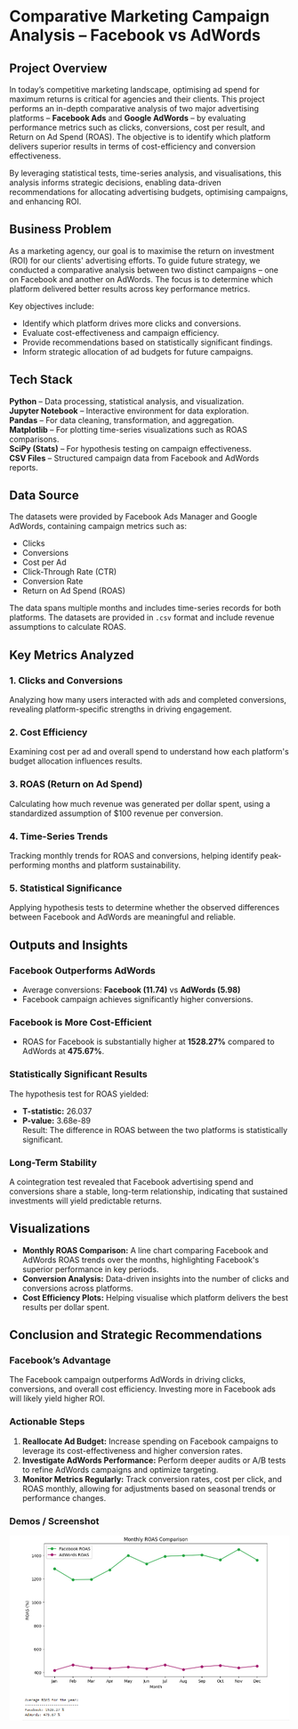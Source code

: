 

# Comparative Marketing Campaign Analysis – Facebook vs AdWords

##  Project Overview  
In today’s competitive marketing landscape, optimising ad spend for maximum returns is critical for agencies and their clients. This project performs an in-depth comparative analysis of two major advertising platforms – **Facebook Ads** and **Google AdWords** – by evaluating performance metrics such as clicks, conversions, cost per result, and Return on Ad Spend (ROAS). The objective is to identify which platform delivers superior results in terms of cost-efficiency and conversion effectiveness.

By leveraging statistical tests, time-series analysis, and visualisations, this analysis informs strategic decisions, enabling data-driven recommendations for allocating advertising budgets, optimising campaigns, and enhancing ROI.

##  Business Problem  
As a marketing agency, our goal is to maximise the return on investment (ROI) for our clients' advertising efforts. To guide future strategy, we conducted a comparative analysis between two distinct campaigns – one on Facebook and another on AdWords. The focus is to determine which platform delivered better results across key performance metrics.

Key objectives include:
- Identify which platform drives more clicks and conversions.
- Evaluate cost-effectiveness and campaign efficiency.
- Provide recommendations based on statistically significant findings.
- Inform strategic allocation of ad budgets for future campaigns.


##  Tech Stack  
 **Python** – Data processing, statistical analysis, and visualization.  
 **Jupyter Notebook** – Interactive environment for data exploration.  
 **Pandas** – For data cleaning, transformation, and aggregation.  
 **Matplotlib** – For plotting time-series visualizations such as ROAS comparisons.  
 **SciPy (Stats)** – For hypothesis testing on campaign effectiveness.  
 **CSV Files** – Structured campaign data from Facebook and AdWords reports.


 ## Data Source  
The datasets were provided by Facebook Ads Manager and Google AdWords, containing campaign metrics such as:  
- Clicks  
- Conversions  
- Cost per Ad  
- Click-Through Rate (CTR)  
- Conversion Rate  
- Return on Ad Spend (ROAS)

The data spans multiple months and includes time-series records for both platforms. The datasets are provided in `.csv` format and include revenue assumptions to calculate ROAS.


##  Key Metrics Analyzed  
### 1. Clicks and Conversions  
Analyzing how many users interacted with ads and completed conversions, revealing platform-specific strengths in driving engagement.

### 2. Cost Efficiency  
Examining cost per ad and overall spend to understand how each platform's budget allocation influences results.

### 3. ROAS (Return on Ad Spend)  
Calculating how much revenue was generated per dollar spent, using a standardized assumption of $100 revenue per conversion.

### 4. Time-Series Trends  
Tracking monthly trends for ROAS and conversions, helping identify peak-performing months and platform sustainability.

### 5. Statistical Significance  
Applying hypothesis tests to determine whether the observed differences between Facebook and AdWords are meaningful and reliable.


##  Outputs and Insights  
###  Facebook Outperforms AdWords  
- Average conversions: **Facebook (11.74)** vs **AdWords (5.98)**  
- Facebook campaign achieves significantly higher conversions.

###  Facebook is More Cost-Efficient  
- ROAS for Facebook is substantially higher at **1528.27%** compared to AdWords at **475.67%**.

###  Statistically Significant Results  
The hypothesis test for ROAS yielded:  
- **T-statistic:** 26.037  
- **P-value:** 3.68e-89  
Result: The difference in ROAS between the two platforms is statistically significant.

###  Long-Term Stability  
A cointegration test revealed that Facebook advertising spend and conversions share a stable, long-term relationship, indicating that sustained investments will yield predictable returns.



##  Visualizations  
- **Monthly ROAS Comparison:** A line chart comparing Facebook and AdWords ROAS trends over the months, highlighting Facebook's superior performance in key periods.  
- **Conversion Analysis:** Data-driven insights into the number of clicks and conversions across platforms.  
- **Cost Efficiency Plots:** Helping visualise which platform delivers the best results per dollar spent.



##  Conclusion and Strategic Recommendations  
###  Facebook’s Advantage  
The Facebook campaign outperforms AdWords in driving clicks, conversions, and overall cost efficiency. Investing more in Facebook ads will likely yield higher ROI.

###  Actionable Steps  
1. **Reallocate Ad Budget:** Increase spending on Facebook campaigns to leverage its cost-effectiveness and higher conversion rates.  
2. **Investigate AdWords Performance:** Perform deeper audits or A/B tests to refine AdWords campaigns and optimize targeting.  
3. **Monitor Metrics Regularly:** Track conversion rates, cost per click, and ROAS monthly, allowing for adjustments based on seasonal trends or performance changes.

### Demos / Screenshot

![ROAS Comparison Chart](https://github.com/Anushka-dabas/Comparative-Marketing-Campaign-Analysis-Facebook-vs-AdWords/blob/main/snapshot%20of%20ROAS.png?raw=true)

